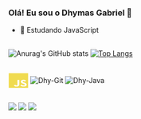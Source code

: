 ### Olá! Eu sou o Dhymas Gabriel 👋

- 🌱 Estudando JavaScript

 ##

![Anurag's GitHub stats](https://github-readme-stats.vercel.app/api?username=DhymasG&show_icons=true&theme=dracula) 
[![Top Langs](https://github-readme-stats.vercel.app/api/top-langs/?username=DhymasG&layout=compact&theme=dracula)](https://github.com/anuraghazra/github-readme-stats)

<div style="display: inline_block"><br>
  <img align="center" alt="Dhy-Js" height="30" width="40" src="https://raw.githubusercontent.com/devicons/devicon/master/icons/javascript/javascript-plain.svg">
  <img align="center" alt="Dhy-Git" height="30" width="40"
src="https://cdn.jsdelivr.net/gh/devicons/devicon/icons/git/git-original.svg">       
  <img align="center" alt="Dhy-Java" height="30" width="40"
src="https://cdn.jsdelivr.net/gh/devicons/devicon/icons/java/java-original.svg">          
</div>

 ##
 
 <div> 
  <a href="https://instagram.com/dhymisong" target="_blank"><img src="https://img.shields.io/badge/-Instagram-%23E4405F?style=for-the-badge&logo=instagram&logoColor=white" target="_blank"></a> 
  <a href = "mailto:dhymas.g@gmail.com"><img src="https://img.shields.io/badge/-Gmail-%23333?style=for-the-badge&logo=gmail&logoColor=white" target="_blank"></a>
  <a href="https://www.linkedin.com/in/dhymas-gabriel-835833202" target="_blank"><img src="https://img.shields.io/badge/-LinkedIn-%230077B5?style=for-the-badge&logo=linkedin&logoColor=white" target="_blank"></a> 
  
</div>
